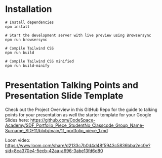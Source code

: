 # Installation

```
# Install dependencies
npm install

# Start the development server with live preview using Browsersync
npm run browsersync

# Compile Tailwind CSS
npm run build

# Compile Tailwind CSS minified
npm run build-minify

```

# Presentation Talking Points and Presentation Slide Template
Check out the Project Overview in this GitHub Repo for the guide to talking points for your presentation as well the starter template for your Google Slides here: https://github.com/CodeSpace-Academy/SDF_Portfolio_Piece_StudentNo_Classcode_Group_Name-Surname_SDF11/blob/main/11_portfolio_piece_1.md

Loom video:
https://www.loom.com/share/d2133c7b0d4d48f5943c5836bba2ec0e?sid=8ca370e4-5ecb-42aa-a696-3abe13fd6d80
